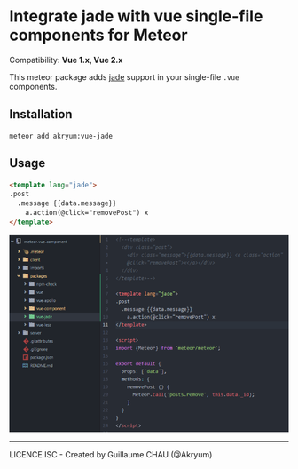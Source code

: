 # Integrate jade with vue single-file components for Meteor

Compatibility: **Vue 1.x, Vue 2.x**

This meteor package adds [jade](http://jade-lang.com) support in your single-file `.vue` components.

## Installation

    meteor add akryum:vue-jade


## Usage

```html
<template lang="jade">
.post
  .message {{data.message}}
    a.action(@click="removePost") x
</template>
```

![screenshot](./jade-component.png)

---

LICENCE ISC - Created by Guillaume CHAU (@Akryum)
